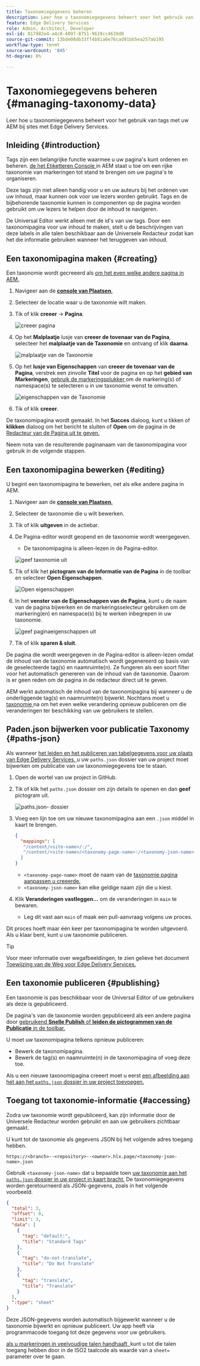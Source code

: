```yaml
---
title: Taxonomiegegevens beheren
description: Leer hoe u taxonomiegegevens beheert voor het gebruik van tags met uw AEM bij sites met Edge Delivery Services.
feature: Edge Delivery Services
role: Admin, Architect, Developer
exl-id: 017982e4-a4c8-4097-8751-9619cc4639d0
source-git-commit: 13bde08db33ff4b81a6e76cad91bb5ea257ab195
workflow-type: tm+mt
source-wordcount: '845'
ht-degree: 0%

---
```


# Taxonomiegegevens beheren {#managing-taxonomy-data}

Leer hoe u taxonomiegegevens beheert voor het gebruik van tags met uw AEM bij sites met Edge Delivery Services.

## Inleiding {#introduction}

Tags zijn een belangrijke functie waarmee u uw pagina&#39;s kunt ordenen en beheren. [ de het Etiketteren Console ](/help/sites-cloud/administering/tags.md#tagging-console) in AEM staat u toe om een rijke taxonomie van markeringen tot stand te brengen om uw pagina&#39;s te organiseren.

Deze tags zijn niet alleen handig voor u en uw auteurs bij het ordenen van uw inhoud, maar kunnen ook voor uw lezers worden gebruikt. Tags en de bijbehorende taxonomie kunnen in componenten op de pagina worden gebruikt om uw lezers te helpen door de inhoud te navigeren.

De Universal Editor werkt alleen met de id&#39;s van uw tags. Door een taxonomipagina voor uw inhoud te maken, stelt u de beschrijvingen van deze labels in alle talen beschikbaar aan de Universele Redacteur zodat kan het die informatie gebruiken wanneer het teruggeven van inhoud.

## Een taxonomipagina maken {#creating}

Een taxonomie wordt gecreeerd als [ om het even welke andere pagina in AEM.](/help/sites-cloud/authoring/sites-console/creating-pages.md)

1. Navigeer aan de [**console van Plaatsen**.](/help/sites-cloud/authoring/sites-console/introduction.md)

1. Selecteer de locatie waar u de taxonomie wilt maken.

1. Tik of klik **creeer** -> **Pagina**.

   ![ creeer pagina ](assets/taxonomy/create-page.png)

1. Op het **Malplaatje** lusje van **creeer de tovenaar van de Pagina**, selecteer het **malplaatje van de Taxonomie** en ontvang of klik **daarna**.

   ![ malplaatje van de Taxonomie ](assets/taxonomy/taxonomy-template.png)

1. Op het **lusje van Eigenschappen** van **creeer de tovenaar van de Pagina**, verstrek een zinvolle **Titel** voor de pagina en op het **gebied van Markeringen**, [ gebruik de markeringsplukker ](/help/sites-cloud/authoring/sites-console/tags.md) om de markering(s) of namespace(s) te selecteren u in uw taxonomie wenst te omvatten.

   ![ eigenschappen van de Taxonomie ](assets/taxonomy/create-page-wizard-properties.png)

1. Tik of klik **creeer**.

De taxonomipagina wordt gemaakt. In het **Succes** dialoog, kunt u tikken of **klikken** dialoog om het bericht te sluiten of **Open** om de pagina in de [ Redacteur van de Pagina uit te geven.](/help/sites-cloud/authoring/page-editor/introduction.md)

Neem nota van de resulterende paginanaam van de taxonomipagina voor gebruik in de volgende stappen.

## Een taxonomipagina bewerken {#editing}

U begint een taxonomipagina te bewerken, net als elke andere pagina in AEM.

1. Navigeer aan de [**console van Plaatsen**.](/help/sites-cloud/authoring/sites-console/introduction.md)

1. Selecteer de taxonomie die u wilt bewerken.

1. Tik of klik **uitgeven** in de actiebar.

1. De Pagina-editor wordt geopend en de taxonomie wordt weergegeven.

   * De taxonomipagina is alleen-lezen in de Pagina-editor.

   ![ geef taxonomie ](assets/taxonomy/edit-page.png) uit

1. Tik of klik het **pictogram van de Informatie van de Pagina** in de toolbar en selecteer **Open Eigenschappen**.

   ![ Open eigenschappen ](assets/taxonomy/open-properties.png)

1. In het **venster van de Eigenschappen van de Pagina**, kunt u de naam van de pagina bijwerken en de markeringsselecteur gebruiken om de markering(en) en namespace(s) bij te werken inbegrepen in uw taxonomie.

   ![ geef paginaeigenschappen ](assets/taxonomy/edit-properties.png) uit

1. Tik of klik **sparen &amp; sluit**.

De pagina die wordt weergegeven in de Pagina-editor is alleen-lezen omdat de inhoud van de taxonomie automatisch wordt gegenereerd op basis van de geselecteerde tag(s) en naamruimte(n). Ze fungeren als een soort filter voor het automatisch genereren van de inhoud van de taxonomie. Daarom is er geen reden om de pagina in de redacteur direct uit te geven.

AEM werkt automatisch de inhoud van de taxonomipagina bij wanneer u de onderliggende tag(s) en naamruimte(n) bijwerkt. Nochtans moet u [ taxonomie ](#publishing) na om het even welke verandering opnieuw publiceren om die veranderingen ter beschikking van uw gebruikers te stellen.

## Paden.json bijwerken voor publicatie Taxonomy {#paths-json}

Als wanneer [ het leiden en het publiceren van tabelgegevens voor uw plaats van Edge Delivery Services, ](/help/edge/wysiwyg-authoring/tabular-data.md) u uw `paths.json` dossier van uw project moet bijwerken om publicatie van uw taxonomiegegevens toe te staan.

1. Open de wortel van uw project in GitHub.

1. Tik of klik het `paths.json` dossier om zijn details te openen en dan **geef** pictogram uit.

   ![ paths.json- dossier ](assets/taxonomy/paths-json.png)

1. Voeg een lijn toe om uw nieuwe taxonomipagina aan een `.json` middel in kaart te brengen.

   ```json
   {
     "mappings": [
      "/content/<site-name>/:/",
      "/content/<site-name>/<taxonomy-page-name>:/<taxonomy-json-name>.json"
     ]
   }
   ```

   * `<taxonomy-page-name>` moet de naam van de [ taxonomie pagina aanpassen u creeerde.](#creating)
   * `<taxonomy-json-name>` kan elke geldige naam zijn die u kiest.

1. Klik **Veranderingen vastleggen...** om de veranderingen in `main` te bewaren.

   * Leg dit vast aan `main` of maak een pull-aanvraag volgens uw proces.

Dit proces hoeft maar één keer per taxonomipagina te worden uitgevoerd. Als u klaar bent, kunt u uw taxonomie publiceren.

>[!TIP]
>
>Voor meer informatie over wegafbeeldingen, te zien gelieve het document [ Toewijzing van de Weg voor Edge Delivery Services.](/help/edge/wysiwyg-authoring/path-mapping.md)

## Een taxonomie publiceren {#publishing}

Een taxonomie is pas beschikbaar voor de Universal Editor of uw gebruikers als deze is gepubliceerd.

De pagina&#39;s van de taxonomie worden gepubliceerd als een andere pagina door [ gebruikend **Snelle Publish** of **leiden de pictogrammen van de Publicatie** in de toolbar.](/help/sites-cloud/authoring/sites-console/publishing-pages.md)

U moet uw taxonomipagina telkens opnieuw publiceren:

* Bewerk de taxonomipagina.
* Bewerk de tag(s) en naamruimte(n) in de taxonomipagina of voeg deze toe.

Als u een nieuwe taxonomipagina creeert moet u eerst [ een afbeelding aan het aan het `paths.json` dossier in uw project toevoegen.](#paths-json)

## Toegang tot taxonomie-informatie {#accessing}

Zodra uw taxonomie wordt gepubliceerd, kan zijn informatie door de Universele Redacteur worden gebruikt en aan uw gebruikers zichtbaar gemaakt.

U kunt tot de taxonomie als gegevens JSON bij het volgende adres toegang hebben.

`https://<branch>--<repository>--<owner>.hlx.page/<taxonomy-json-name>.json`

Gebruik `<taxonomy-json-name>` dat u bepaalde toen [ uw taxonomie aan het `paths.json` dossier in uw project in kaart bracht.](#paths-json) De taxonomiegegevens worden geretourneerd als JSON-gegevens, zoals in het volgende voorbeeld.

```json
{
  "total": 3,
  "offset": 0,
  "limit": 3,
  "data": [
    {
      "tag": "default:",
      "title": "Standard Tags"
    },
    {
      "tag": "do-not-translate",
      "title": "Do Not Translate"
    },
    {
      "tag": "translate",
      "title": "Translate"
    }
  ],
  ":type": "sheet"
}
```

Deze JSON-gegevens worden automatisch bijgewerkt wanneer u de taxonomie bijwerkt en opnieuw publiceert. Uw app heeft via programmacode toegang tot deze gegevens voor uw gebruikers.

[ als u markeringen in veelvoudige talen handhaaft, ](/help/sites-cloud/administering/tags.md#managing-tags-in-different-languages) kunt u tot die talen toegang hebben door in de ISO2 taalcode als waarde van a `sheet=` parameter over te gaan.
